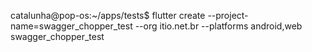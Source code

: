 catalunha@pop-os:~/apps/tests$ flutter create --project-name=swagger_chopper_test --org itio.net.br --platforms android,web swagger_chopper_test
